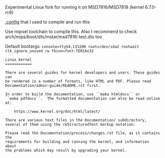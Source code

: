 Experimental Linux fork for running it on MSD7816/MSD7818 (kernel 6.7.0-rc6)

[.config](https://gist.github.com/maniekx86/abbbdef38c84eae7efed8118df665ca3) that I used to compile and run this

Use mipsel toolchain to compile this. Also I recommend to check arch/mips/boot/dts/mstar/msd7816-test.dts too

Default bootargs: `console=ttyS0,115200 root=/dev/sda2 rootwait clk_ignore_unused rw fbcon=font:TER16x32`
```
Linux kernel
============

There are several guides for kernel developers and users. These guides can
be rendered in a number of formats, like HTML and PDF. Please read
Documentation/admin-guide/README.rst first.

In order to build the documentation, use ``make htmldocs`` or
``make pdfdocs``.  The formatted documentation can also be read online at:

    https://www.kernel.org/doc/html/latest/

There are various text files in the Documentation/ subdirectory,
several of them using the reStructuredText markup notation.

Please read the Documentation/process/changes.rst file, as it contains the
requirements for building and running the kernel, and information about
the problems which may result by upgrading your kernel.
```
